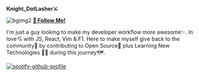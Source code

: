 **Knight_DotLasher⚔️**                                    

![bgimg2](https://github.com/Vidhanvyrs/testrepo/assets/94836010/e40f8571-e6f9-438a-91b0-48be7d351dde)
     [**💖 Follow Me!**](https://github.com/Vidhanvyrs)

I'm just a guy looking to make my developer workflow more awesome✨. In love💘 with JS, React, Vim & F1. Here to make myself give back to the community🤗 by contributing to Open Source🚀 plus Learning New Technologies 👨‍💻 during this journey🗺️.

[![spotify-github-profile](https://spotify-github-profile.vercel.app/api/view?uid=31detroj2jhzsghqraeggc7ix75u&cover_image=true&theme=novatorem&show_offline=false&background_color=121212&interchange=false&bar_color=53b14f&bar_color_cover=false)](https://github.com/kittinan/spotify-github-profile)


